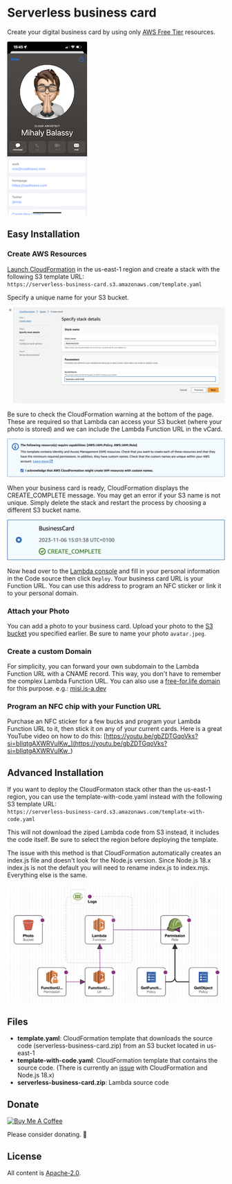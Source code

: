 # Serverless business card

Create your digital business card by using only [AWS Free Tier](https://aws.amazon.com/free/) resources.

![iPhone screenshot](https://github.com/suhajda3/serverless-business-card/blob/main/assets/iPhone.jpeg?raw=true)

## Easy Installation

### Create AWS Resources

[Launch CloudFormation](https://us-east-1.console.aws.amazon.com/cloudformation/home?region=us-east-1) in the us-east-1 region and create a stack with the following S3 template URL:\
`https://serverless-business-card.s3.amazonaws.com/template.yaml`

Specify a unique name for your S3 bucket.

![CloudFormation](https://github.com/suhajda3/serverless-business-card/blob/main/assets/CloudFormation.png?raw=true)

Be sure to check the CloudFormation warning at the bottom of the page. These are required so that Lambda can access your S3 bucket (where your photo is stored) and we can include the Lambda Function URL in the vCard.

![IAM warning](https://github.com/suhajda3/serverless-business-card/blob/main/assets/IAM-warning.png?raw=true)

When your business card is ready, CloudFormation displays the CREATE_COMPLETE message. You may get an error if your S3 name is not unique. Simply delete the stack and restart the process by choosing a different S3 bucket name.

![IAM warning](https://github.com/suhajda3/serverless-business-card/blob/main/assets/CloudFormation-stack-deployed.png?raw=true)

Now head over to the [Lambda console](https://us-east-1.console.aws.amazon.com/lambda/home?region=us-east-1#/functions/business-card?tab=code) and fill in your personal information in the Code source then click `Deploy`. Your business card URL is your Function URL. You can use this address to program an NFC sticker or link it to your personal domain.

### Attach your Photo

You can add a photo to your business card. Upload your photo to the [S3 bucket](https://s3.console.aws.amazon.com/s3/home) you specified earlier. Be sure to name your photo `avatar.jpeg`.

### Create a custom Domain

For simplicity, you can forward your own subdomain to the Lambda Function URL with a CNAME record. This way, you don't have to remember the complex Lambda Function URL. You can also use a [free-for.life domain](https://free-for.life/#/?id=domains) for this purpose. e.g.: [misi.is-a.dev](https://misi.is-a.dev)

### Program an NFC chip with your Function URL

Purchase an NFC sticker for a few bucks and program your Lambda Function URL to it, then stick it on any of your current cards. Here is a great YouTube video on how to do this: [https://youtu.be/gbZDTGqoVks?si=bIlqtgAXWRVulKw_](https://youtu.be/gbZDTGqoVks?si=bIlqtgAXWRVulKw_)

## Advanced Installation

If you want to deploy the CloudFormaton stack other than the us-east-1 region, you can use the template-with-code.yaml instead with the following S3 template URL:\
`https://serverless-business-card.s3.amazonaws.com/template-with-code.yaml`

This will not download the ziped Lambda code from S3 instead, it includes the code itself. Be sure to select the region before deploying the template.

The issue with this method is that CloudFormation automatically creates an index.js file and doesn't look for the Node.js version. Since Node.js 18.x index.js is not the default you will need to rename index.js to index.mjs. Everything else is the same.

![CloudFormation template](https://github.com/suhajda3/serverless-business-card/blob/main/assets/CloudFormation-template.png?raw=true)

## Files

- **template.yaml**: CloudFormation template that downloads the source code (serverless-business-card.zip) from an S3 bucket located in us-east-1
- **template-with-code.yaml**: CloudFormation template that contains the source code. (There is currently an [issue](https://github.com/aws-cloudformation/cloudformation-coverage-roadmap/issues/1832) with CloudFormation and Node.js 18.x)
- **serverless-business-card.zip**: Lambda source code

## Donate

<a href="https://www.buymeacoffee.com/misi" target="_blank"><img src="https://www.buymeacoffee.com/assets/img/custom_images/orange_img.png" alt="Buy Me A Coffee" style="height: auto !important;width: auto !important;" ></a>

Please consider donating. 🙏

## License

All content is [Apache-2.0][1].

[1]: https://www.apache.org/licenses/LICENSE-2.0
